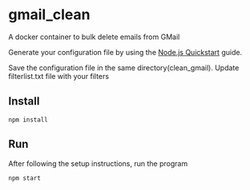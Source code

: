 # gmail_clean
A docker container to bulk delete emails from GMail 

Generate your configuration file by using the [Node.js Quickstart](https://developers.google.com/calendar/quickstart/nodejs) guide.

Save the configuration file in the same directory(clean_gmail).
Update filterlist.txt file with your filters

## Install

`npm install`

## Run

After following the setup instructions, run the program

`npm start`